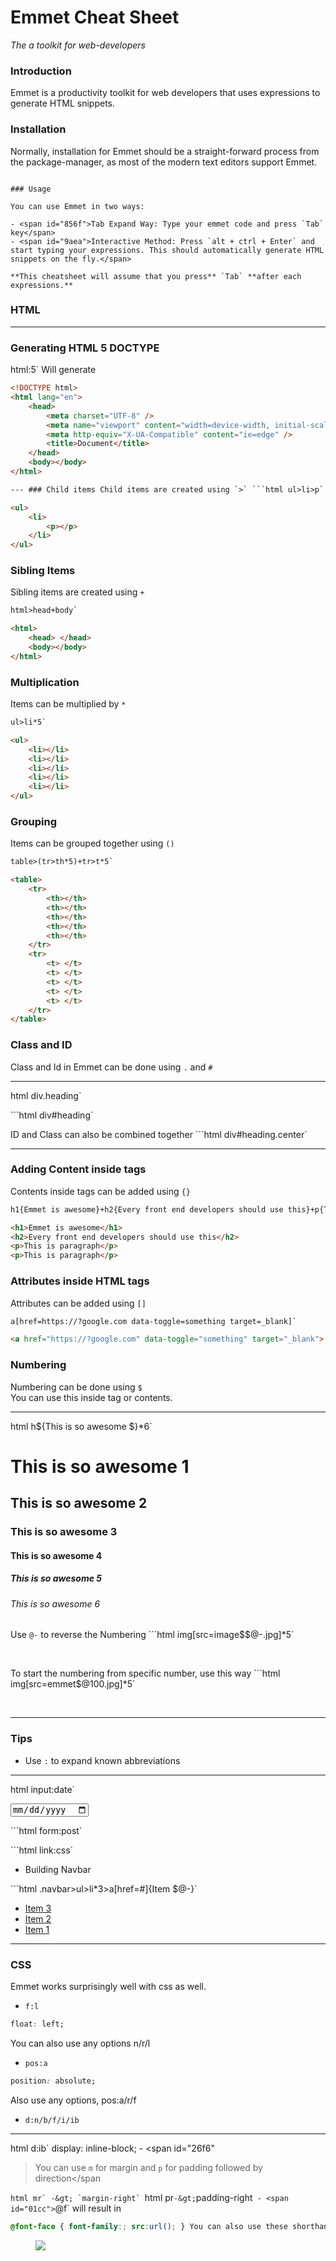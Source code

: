 # Emmet Cheat Sheet

_The a toolkit for web-developers_

### Introduction

Emmet is a productivity toolkit for web developers that uses expressions to generate HTML snippets.

### Installation

Normally, installation for Emmet should be a straight-forward process from the package-manager, as most of the modern text editors support Emmet.

```

### Usage

You can use Emmet in two ways:

- <span id="856f">Tab Expand Way: Type your emmet code and press `Tab` key</span>
- <span id="9aea">Interactive Method: Press `alt + ctrl + Enter` and start typing your expressions. This should automatically generate HTML snippets on the fly.</span>

**This cheatsheet will assume that you press** `Tab` **after each expressions.**
```

### HTML

---

### Generating HTML 5 DOCTYPE

html:5`
Will generate

````html
<!DOCTYPE html>
<html lang="en">
    <head>
        <meta charset="UTF-8" />
        <meta name="viewport" content="width=device-width, initial-scale=1.0" />
        <meta http-equiv="X-UA-Compatible" content="ie=edge" />
        <title>Document</title>
    </head>
    <body></body>
</html>

--- ### Child items Child items are created using `>` ```html ul>li>p`

<ul>
    <li>
        <p></p>
    </li>
</ul>
````

### Sibling Items

Sibling items are created using `+`

```html
html>head+body`

<html>
    <head> </head>
    <body></body>
</html>
```

### Multiplication

Items can be multiplied by `*`

```html
ul>li*5`

<ul>
    <li></li>
    <li></li>
    <li></li>
    <li></li>
    <li></li>
</ul>
```

### Grouping

Items can be grouped together using `()`

```html
table>(tr>th*5)+tr>t*5`

<table>
    <tr>
        <th></th>
        <th></th>
        <th></th>
        <th></th>
        <th></th>
    </tr>
    <tr>
        <t> </t>
        <t> </t>
        <t> </t>
        <t> </t>
        <t> </t>
    </tr>
</table>
```

### Class and ID

Class and Id in Emmet can be done using `.` and `#`

---

html
div.heading`

<div class="heading">
</div>

```html div#heading`

<div id="heading">
</div>

ID and Class can also be combined together ```html div#heading.center`

<div id="heading" class="center">
</div>

---

### Adding Content inside tags

Contents inside tags can be added using `{}`

```html
h1{Emmet is awesome}+h2{Every front end developers should use this}+p{This is paragraph}*2`

<h1>Emmet is awesome</h1>
<h2>Every front end developers should use this</h2>
<p>This is paragraph</p>
<p>This is paragraph</p>
```

### Attributes inside HTML tags

Attributes can be added using `[]`

```html
a[href=https://?google.com data-toggle=something target=_blank]`

<a href="https://?google.com" data-toggle="something" target="_blank"> </a>
```

### Numbering

Numbering can be done using `$`  
You can use this inside tag or contents.

---

html
h${This is so awesome $}\*6`

<h1>This is so awesome 1</h1>
<h2>This is so awesome 2</h2>
<h3>This is so awesome 3</h3>
<h4>This is so awesome 4</h4>
<h5>This is so awesome 5</h5>
<h6>This is so awesome 6</h6>

Use `@-` to reverse the Numbering ```html img[src=image$$@-.jpg]*5`

<img src="image05.jpg" alt="" />
<img src="image04.jpg" alt="" />
<img src="image03.jpg" alt="" />
<img src="image02.jpg" alt="" />
<img src="image01.jpg" alt="" />

To start the numbering from specific number, use this way ```html img[src=emmet$@100.jpg]*5`

<img src="emmet100.jpg" alt="" />
<img src="emmet101.jpg" alt="" />
<img src="emmet102.jpg" alt="" />
<img src="emmet103.jpg" alt="" />
<img src="emmet104.jpg" alt="" />

---

### Tips

-   <span id="b708">Use `:` to expand known abbreviations</span>

---

html
input:date`

<input type="date" name="" id="" />

```html form:post`

<form action="" method="post">
</form>

```html link:css`

<link rel="stylesheet" href="style.css" />

-   <span id="d43e">Building Navbar</span>

```html .navbar>ul>li*3>a[href=#]{Item $@-}`

<div class="navbar">
  <ul>
    <li>
<a href="#">Item 3</a>
</li>
    <li>
<a href="#">Item 2</a>
</li>
    <li>
<a href="#">Item 1</a>
</li>
  </ul>
</div>

---

### CSS

Emmet works surprisingly well with css as well.

-   <span id="68eb">`f:l`</span>

```css
float: left;
```

You can also use any options n/r/l

-   <span id="d9cc">`pos:a­`</span>

```css
position: absolute;
```

Also use any options, pos:a/r/f

-   <span id="5b67">`d:n/b­/f/­i/ib`</span>

---

html
d:ib` display: inline-block; -
<span id="26f6"

> You can use `m` for margin and `p` for padding followed by direction</span

`` html mr` -&gt; `margin-right`  ``html pr`-&gt;`padding-right` - <span id="01cc">`@f` will result in</span>

```css
@font-face { font-family:; src:url(); } You can also use these shorthands
```

<figure>
  <img
    src="https://cdn-images-1.medium.com/max/800/1*h8hsUrJNyVRLYqBQP63DCA.png"
    class="graf-image"
  />
</figure>
